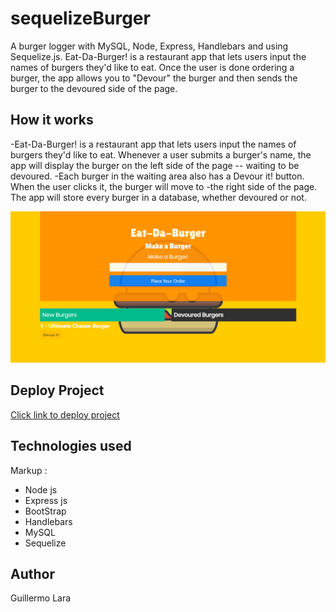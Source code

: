 # sequelizeBurger
A burger logger with MySQL, Node, Express, Handlebars and using Sequelize.js. Eat-Da-Burger! is a restaurant app that lets users input the names of burgers they'd like to eat. Once the user is done ordering a burger, the app allows you to "Devour" the burger and then sends the burger to the devoured side of the page.

## How it works ##

-Eat-Da-Burger! is a restaurant app that lets users input the names of burgers they'd like to eat.
Whenever a user submits a burger's name, the app will display the burger on the left side of the page -- waiting to be devoured.
-Each burger in the waiting area also has a Devour it! button. When the user clicks it, the burger will move to -the right side of the page.
The app will store every burger in a database, whether devoured or not.

![Burger](public/assets/images/bur.png)

## Deploy Project
[Click link to deploy project](https://fast-woodland-65175.herokuapp.com/)

## Technologies used ##

Markup : 
* Node js
* Express js
* BootStrap
* Handlebars
* MySQL
* Sequelize

## Author ## 
Guillermo Lara